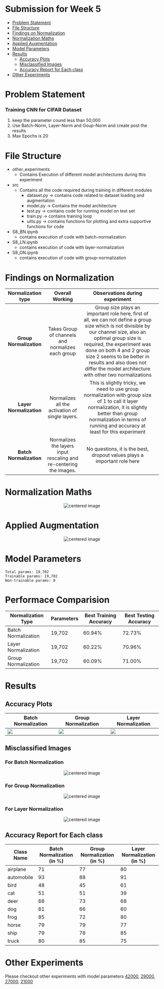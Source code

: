 # Submission for Week 5

- [Problem Statement](#Problem-Statement)
- [File Structure](#File-Structure)
- [Findings on Normalization](#Findings-on-Normalization)
- [Normalization Maths](#Normalization-Maths)
- [Applied Augmentation](#Applied-Augmentation)
- [Model Parameters](#Model-Parameters)
- [Results](#Results)
  * [Accuracy Plots](#Accuracy-Plots)
  * [Misclassified Images](#Misclassified-Images)
  * [Accuracy Report for Each class](#Accuracy-Report-for-Each-class)
- [Other Experiments](#Other-Experiments)

# Problem Statement

### Training CNN for CIFAR Dataset

1. keep the parameter cound less than 50,000
2. Use Batch-Norm, Layer-Norm and Goup-Norm and create post the results
3. Max Epochs is 20

# File Structure

* other_experiments
  * Contains Execution of different model architectures during this experiment
* src
  * Contains all the code required during training in different modules
    * dataset.py -> contains code related to dataset loading and augmentation
    * model.py -> Contains the model architecture
    * test.py -> contains code for running model on test set
    * train.py -> contains training loop
    * uitls.py -> contains functions for plotting and extra supportive functions for code
* S8_BN.ipynb
  * contains execution of code with batch-normalization
* S8_LN.ipynb
  * contains execution of code with layer-normalization
* S8_GN.ipynb
  * contains execution of code with group-normalization

# Findings on Normalization

|      Normalization type      |                          Overall Working                          |                                                                                                           Observations during experiment                                                                                                           |  |
| :---------------------------: | :----------------------------------------------------------------: | :-------------------------------------------------------------------------------------------------------------------------------------------------------------------------------------------------------------------------------------------------: | :-: |
| **Group Normalization** |         Takes Group of channels and normalizes each group        | Group size plays an important role here, first of all, we can not define a group size which is not divisible by our channel size, also an optimal group size is required, the experiment was done on both 4 and 2 group size 2 seems to be better in results and also does not differ the model architecture with other two normalizations |  |
| **Layer Normalization** |          Normalizes all the activation of single layers.          |                                     This is slightly tricky, we need to use group normalization with group size of 1 to call it layer normalization, it is slightly better than group normalization in terms of running and accuracy at least for this experiment                                     |  |
| **Batch Normalization** | Normalizes the layers input rescaling and re-centering the images. |                                                                                                 No questions, it is the best, dropout values plays a important role here                                                                                               |  |

# Normalization Maths

<p align="center">
    <img src="images/normalization_types.png" alt="centered image" />
</p>


# Applied Augmentation

<p align="center">
    <img src="images/aug_sample.png" alt="centered image" />
</p>


# Model Parameters

    Total params: 19,702
    Trainable params: 19,702
    Non-trainable params: 0

# Performace Comparision

| Normalization Type  | Parameters | Best Training Accuracy | Best Testing Accuracy |
| ------------------- | ---------- | ---------------------- | --------------------- |
| Batch Normalization | 19,702     | 60.94%                 | 72.73%                |
| Layer Normalization | 19,702     | 60.22%                 | 70.96%                |
| Group Normalization | 19,702     | 60.09%                 | 71.00%                |

# Results

## Accuracy Plots

| Batch Normalization   | Group Normalization   | Layer Normalization   |
| --------------------- | --------------------- | --------------------- |
| ![](images/bn_plot.png) | ![](images/gn_plot.png) | ![](images/ln_plot.png) |

## Misclassified Images

### For Batch Normalization

<p align="center">
    <img src="images/bn_missclassified.png" alt="centered image" />
</p>

### For Group Normalization

<p align="center">
    <img src="images/gn_missclassified.png" alt="centered image" />
</p>

### For Layer Normalization

<p align="center">
    <img src="images/ln_missclassified.png" alt="centered image" />
</p>


## Accuracy Report for Each class

| Class Name | Batch Normalization (in %) | Group Normalization (in %) | Layer Normalization (in %) |
| ---------- | -------------------------- | -------------------------- | -------------------------- |
| airplane   | 71                         | 77                         | 80                         |
| automobile | 93                         | 88                         | 91                         |
| bird       | 48                         | 45                         | 61                         |
| cat        | 51                         | 51                         | 39                         |
| deer       | 68                         | 73                         | 68                         |
| dog        | 61                         | 66                         | 60                         |
| frog       | 85                         | 72                         | 80                         |
| horse      | 79                         | 79                         | 77                         |
| ship       | 79                         | 78                         | 85                         |
| truck      | 80                         | 85                         | 75                         |

# Other Experiments

Please checkout other experiments with model parameters [42000](https://github.com/deepanshudashora/ERAV1/tree/master/session8/other_experiments/42000), [29000](https://github.com/deepanshudashora/ERAV1/tree/master/session8/other_experiments/29000), [27000](https://github.com/deepanshudashora/ERAV1/tree/master/session8/other_experiments/27000), [21000](https://github.com/deepanshudashora/ERAV1/tree/master/session8/other_experiments/21000)

